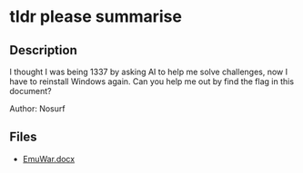 # tldr please summarise

## Description

I thought I was being 1337 by asking AI to help me solve challenges, now I have to reinstall Windows again. Can you help me out by find the flag in this document?

Author: Nosurf


## Files

* [EmuWar.docx](files/EmuWar.docx)

